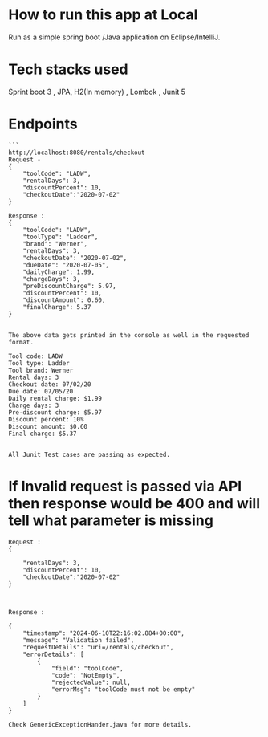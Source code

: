 # How to run this app at Local

Run as a simple spring boot /Java application on Eclipse/IntelliJ. 

# Tech stacks used 
Sprint boot 3 , JPA, H2(In memory) , Lombok , Junit 5 

# Endpoints
````
```
http://localhost:8080/rentals/checkout 
Request - 
{
    "toolCode": "LADW",
    "rentalDays": 3,
    "discountPercent": 10,
    "checkoutDate":"2020-07-02"
}

Response : 
{
    "toolCode": "LADW",
    "toolType": "Ladder",
    "brand": "Werner",
    "rentalDays": 3,
    "checkoutDate": "2020-07-02",
    "dueDate": "2020-07-05",
    "dailyCharge": 1.99,
    "chargeDays": 3,
    "preDiscountCharge": 5.97,
    "discountPercent": 10,
    "discountAmount": 0.60,
    "finalCharge": 5.37
} 

````
```

The above data gets printed in the console as well in the requested format. 

````
```
Tool code: LADW
Tool type: Ladder
Tool brand: Werner
Rental days: 3
Checkout date: 07/02/20
Due date: 07/05/20
Daily rental charge: $1.99
Charge days: 3
Pre-discount charge: $5.97
Discount percent: 10%
Discount amount: $0.60
Final charge: $5.37


All Junit Test cases are passing as expected.

````
# If Invalid request is passed via API then response would be 400 and will tell what parameter is missing 
```
Request : 
{
    
    "rentalDays": 3,
    "discountPercent": 10,
    "checkoutDate":"2020-07-02"
}
 
````
```

Response :

````
```
{
    "timestamp": "2024-06-10T22:16:02.884+00:00",
    "message": "Validation failed",
    "requestDetails": "uri=/rentals/checkout",
    "errorDetails": [
        {
            "field": "toolCode",
            "code": "NotEmpty",
            "rejectedValue": null,
            "errorMsg": "toolCode must not be empty"
        }
    ]
}

Check GenericExceptionHander.java for more details. 

````
```
